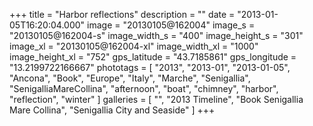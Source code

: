 +++
title = "Harbor reflections"
description = ""
date = "2013-01-05T16:20:04.000"
image = "20130105@162004"
image_s = "20130105@162004-s"
image_width_s = "400"
image_height_s = "301"
image_xl = "20130105@162004-xl"
image_width_xl = "1000"
image_height_xl = "752"
gps_latitude = "43.7185861"
gps_longitude = "13.2199722166667"
phototags = [ "2013", "2013-01", "2013-01-05", "Ancona", "Book", "Europe", "Italy", "Marche", "Senigallia", "SenigalliaMareCollina", "afternoon", "boat", "chimney", "harbor", "reflection", "winter" ]
galleries = [ "", "2013 Timeline", "Book Senigallia Mare Collina", "Senigallia City and Seaside" ]
+++
